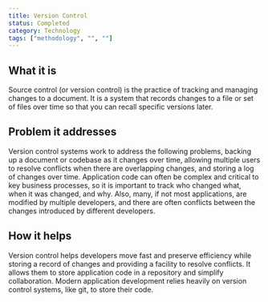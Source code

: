 ```yaml
---
title: Version Control
status: Completed
category: Technology
tags: ["methodology", "", ""]
---
```


## What it is

Source control (or version control) is the practice of tracking and managing changes to a document. 
It is a system that records changes to a file or set of files over time so that you can recall specific versions later. 

## Problem it addresses

Version control systems work to address the following problems, 
backing up a document or codebase as it changes over time, 
allowing multiple users to resolve conflicts when there are overlapping changes, and 
storing a log of changes over time. 
Application code can often be complex and critical to key business processes, 
so it is important to track who changed what, when it was changed, and why. 
Also, many, if not most applications, are modified by multiple developers, 
and there are often conflicts between the changes introduced by different developers.

## How it helps

Version control helps developers move fast and preserve efficiency 
while storing a record of changes and providing a facility to resolve conflicts. 
It allows them to store application code in a repository and simplify collaboration. 
Modern application development relies heavily on version control systems, like git, to store their code.
